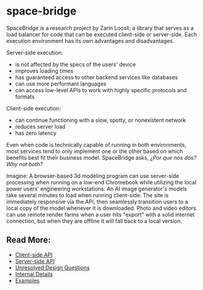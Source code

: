 # space-bridge

SpaceBridge is a research project by Zarin Loosli; a library that serves as a load balancer for code that can be executed client-side or server-side. Each execution environment has its own advantages and disadvantages.

Server-side execution:
 * is not affected by the specs of the users' device
 * improves loading times
 * has guaranteed access to other backend services like databases
 * can use more performant languages
 * can access low-level APIs to work with highly specific protocols and formats

Client-side execution:
 * can continue functioning with a slow, spotty, or nonexistent network
 * reduces server load
 * has zero latency

Even when code is technically capable of running in both environments, most services tend to only implement one or the other based on which benefits best fit their business model. SpaceBridge asks, _¿Por que nos dos? Why not both?_

Imagine:
A browser-based 3d modeling program can use server-side processing when running on a low-end Chromebook while utilizing the local power users' engineering workstations.
An AI image generator's models take several minutes to load when running client-side. The site is immediately responsive via the API, then seamlessly transition users to a local copy of the model whenever it is downloaded.
Photo and video editors can use remote render farms when a user hits "export" with a solid internet connection, but when they are offline it will fall back to a local version.

## Read More:
* [Client-side API](./docs/client-signature.md)
* [Server-side API](./docs/server-signature.md)
* [Unresolved Design Questions](./docs/open-questions.md)
* [Internal Details](./docs/internals.md)
* [Examples](./docs/examples)